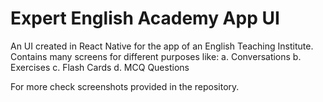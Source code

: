 # Expert English Academy App UI
 An UI created in React Native for the app of an English Teaching Institute. 
 Contains many screens for different purposes like:
   a. Conversations
   b. Exercises
   c. Flash Cards
   d. MCQ Questions
 
For more check screenshots provided in the repository.
